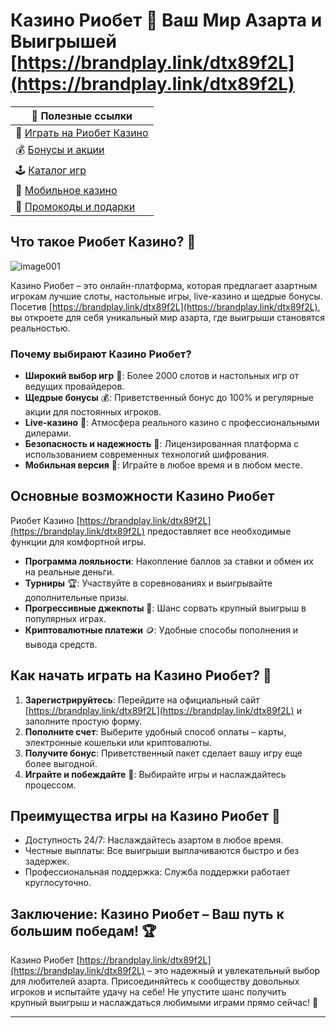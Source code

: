 # Казино Риобет 🎰 Ваш Мир Азарта и Выигрышей [https://brandplay.link/dtx89f2L](https://brandplay.link/dtx89f2L)

| 🔗 **Полезные ссылки** |  
|--------------------------|  
| 🎲 [Играть на Риобет Казино](https://brandplay.link/dtx89f2L) |  
| 💰 [Бонусы и акции](https://brandplay.link/dtx89f2L) |  
| 🕹️ [Каталог игр](https://brandplay.link/dtx89f2L) |  
| 📱 [Мобильное казино](https://brandplay.link/dtx89f2L) |  
| 🎁 [Промокоды и подарки](https://brandplay.link/dtx89f2L) |  

## Что такое Риобет Казино? 🌟
![image001](https://github.com/user-attachments/assets/34440557-34c2-4ec6-9edc-62124aa255a6)

Казино Риобет – это онлайн-платформа, которая предлагает азартным игрокам лучшие слоты, настольные игры, live-казино и щедрые бонусы. Посетив [https://brandplay.link/dtx89f2L](https://brandplay.link/dtx89f2L), вы откроете для себя уникальный мир азарта, где выигрыши становятся реальностью.  

### Почему выбирают Казино Риобет?

- **Широкий выбор игр** 🎲: Более 2000 слотов и настольных игр от ведущих провайдеров.  
- **Щедрые бонусы** 💰: Приветственный бонус до 100% и регулярные акции для постоянных игроков.  
- **Live-казино** 🎥: Атмосфера реального казино с профессиональными дилерами.  
- **Безопасность и надежность** 🔐: Лицензированная платформа с использованием современных технологий шифрования.  
- **Мобильная версия** 📱: Играйте в любое время и в любом месте.  

## Основные возможности Казино Риобет

Риобет Казино [https://brandplay.link/dtx89f2L](https://brandplay.link/dtx89f2L) предоставляет все необходимые функции для комфортной игры.  

- **Программа лояльности**: Накопление баллов за ставки и обмен их на реальные деньги.  
- **Турниры** 🏆: Участвуйте в соревнованиях и выигрывайте дополнительные призы.  
- **Прогрессивные джекпоты** 💎: Шанс сорвать крупный выигрыш в популярных играх.  
- **Криптовалютные платежи** 🪙: Удобные способы пополнения и вывода средств.  

## Как начать играть на Казино Риобет? 🚀

1. **Зарегистрируйтесь**: Перейдите на официальный сайт [https://brandplay.link/dtx89f2L](https://brandplay.link/dtx89f2L) и заполните простую форму.  
2. **Пополните счет**: Выберите удобный способ оплаты – карты, электронные кошельки или криптовалюты.  
3. **Получите бонус**: Приветственный пакет сделает вашу игру еще более выгодной.  
4. **Играйте и побеждайте** 🎉: Выбирайте игры и наслаждайтесь процессом.  

## Преимущества игры на Казино Риобет 🎰

- Доступность 24/7: Наслаждайтесь азартом в любое время.  
- Честные выплаты: Все выигрыши выплачиваются быстро и без задержек.  
- Профессиональная поддержка: Служба поддержки работает круглосуточно.  

## Заключение: Казино Риобет – Ваш путь к большим победам! 🏆

Казино Риобет [https://brandplay.link/dtx89f2L](https://brandplay.link/dtx89f2L) – это надежный и увлекательный выбор для любителей азарта. Присоединяйтесь к сообществу довольных игроков и испытайте удачу на себе! Не упустите шанс получить крупный выигрыш и наслаждаться любимыми играми прямо сейчас! 🎲  

---


